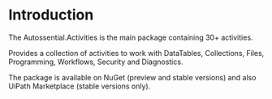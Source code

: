 # Introduction

The Autossential.Activities is the main package containing 30+ activities.

Provides a collection of activities to work with DataTables, Collections, Files, Programming, Workflows, Security and Diagnostics.

The package is available on NuGet (preview and stable versions) and also UiPath Marketplace (stable versions only).